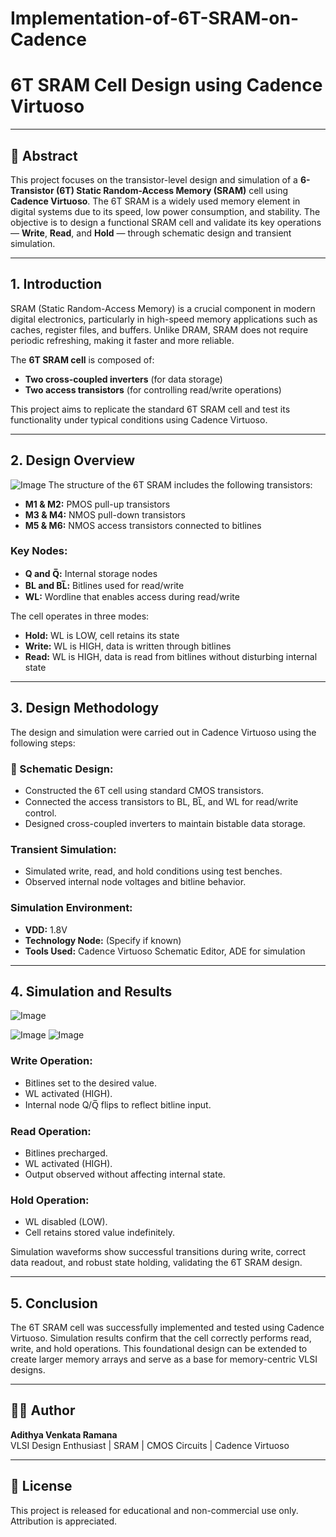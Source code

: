 # Implementation-of-6T-SRAM-on-Cadence
# 6T SRAM Cell Design using Cadence Virtuoso

---

## 🧾 Abstract

This project focuses on the transistor-level design and simulation of a **6-Transistor (6T) Static Random-Access Memory (SRAM)** cell using **Cadence Virtuoso**. The 6T SRAM is a widely used memory element in digital systems due to its speed, low power consumption, and stability. The objective is to design a functional SRAM cell and validate its key operations — **Write**, **Read**, and **Hold** — through schematic design and transient simulation.

---

## 1. Introduction

SRAM (Static Random-Access Memory) is a crucial component in modern digital electronics, particularly in high-speed memory applications such as caches, register files, and buffers. Unlike DRAM, SRAM does not require periodic refreshing, making it faster and more reliable.

The **6T SRAM cell** is composed of:
- **Two cross-coupled inverters** (for data storage)
- **Two access transistors** (for controlling read/write operations)

This project aims to replicate the standard 6T SRAM cell and test its functionality under typical conditions using Cadence Virtuoso.

---

## 2. Design Overview
![Image](https://github.com/user-attachments/assets/ea1603f0-43f6-4fb8-a3ed-a5b6d9108583)
The structure of the 6T SRAM includes the following transistors:
- **M1 & M2:** PMOS pull-up transistors
- **M3 & M4:** NMOS pull-down transistors
- **M5 & M6:** NMOS access transistors connected to bitlines

### Key Nodes:
- **Q and Q̅:** Internal storage nodes
- **BL and BL̅:** Bitlines used for read/write
- **WL:** Wordline that enables access during read/write

The cell operates in three modes:
- **Hold:** WL is LOW, cell retains its state
- **Write:** WL is HIGH, data is written through bitlines
- **Read:** WL is HIGH, data is read from bitlines without disturbing internal state

---

## 3. Design Methodology

The design and simulation were carried out in Cadence Virtuoso using the following steps:

### 📐 Schematic Design:
- Constructed the 6T cell using standard CMOS transistors.
- Connected the access transistors to BL, BL̅, and WL for read/write control.
- Designed cross-coupled inverters to maintain bistable data storage.

### Transient Simulation:
- Simulated write, read, and hold conditions using test benches.
- Observed internal node voltages and bitline behavior.

###  Simulation Environment:
- **VDD:** 1.8V
- **Technology Node:** (Specify if known)
- **Tools Used:** Cadence Virtuoso Schematic Editor, ADE for simulation

---

## 4. Simulation and Results
![Image](https://github.com/user-attachments/assets/2fad8deb-3a48-4bd2-ba05-0c94b6d94563)

![Image](https://github.com/user-attachments/assets/ec958d4d-f788-4f6b-9f01-bc6982fc708f)
![Image](https://github.com/user-attachments/assets/e4688903-3bf0-4db6-ae7e-a9de2cc4168a)
###  Write Operation:
- Bitlines set to the desired value.
- WL activated (HIGH).
- Internal node Q/Q̅ flips to reflect bitline input.

###  Read Operation:
- Bitlines precharged.
- WL activated (HIGH).
- Output observed without affecting internal state.

###  Hold Operation:
- WL disabled (LOW).
- Cell retains stored value indefinitely.

Simulation waveforms show successful transitions during write, correct data readout, and robust state holding, validating the 6T SRAM design.

---

## 5. Conclusion

The 6T SRAM cell was successfully implemented and tested using Cadence Virtuoso. Simulation results confirm that the cell correctly performs read, write, and hold operations. This foundational design can be extended to create larger memory arrays and serve as a base for memory-centric VLSI designs.

---

## 👨‍💻 Author

**Adithya Venkata Ramana**  
VLSI Design Enthusiast | SRAM | CMOS Circuits | Cadence Virtuoso

---

## 📜 License

This project is released for educational and non-commercial use only. Attribution is appreciated.
